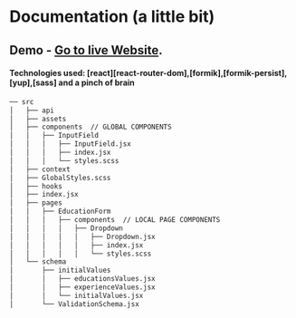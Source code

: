 # Documentation (a little bit)

## Demo - [Go to live Website](https://resume-app-production.up.railway.app/).

#### Technologies used: [react][react-router-dom],[formik],[formik-persist],[yup],[sass] and a pinch of brain

```bash
── src
│   ├── api   
│   ├── assets  
│   ├── components  // GLOBAL COMPONENTS
│   │   ├── InputField
│   │   │   ├── InputField.jsx 
│   │   │   ├── index.jsx 
│   │   │   └── styles.scss 
│   ├── context
│   ├── GlobalStyles.scss
│   ├── hooks
│   ├── index.jsx
│   ├── pages 
│   │   ├── EducationForm 
│   │   │   ├── components  // LOCAL PAGE COMPONENTS
│   │   │   │   ├── Dropdown
│   │   │   │   │   ├── Dropdown.jsx
│   │   │   │   │   ├── index.jsx
│   │   │   │   │   └── styles.scss
│   └── schema
│       ├── initialValues
│       │   ├── educationsValues.jsx
│       │   ├── experienceValues.jsx
│       │   └── initialValues.jsx
│       └── ValidationSchema.jsx
```
